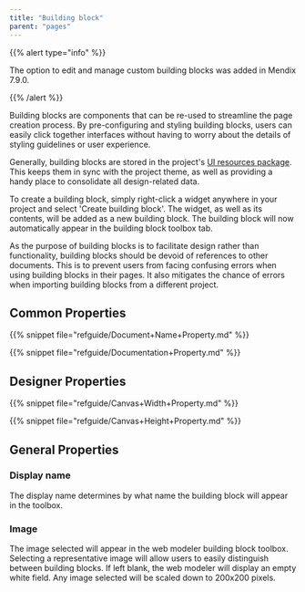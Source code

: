 ```yaml
---
title: "Building block"
parent: "pages"
---
```


{{% alert type="info" %}}

The option to edit and manage custom building blocks was added in Mendix 7.9.0.

{{% /alert %}}

Building blocks are components that can be re-used to streamline the page creation process. By pre-configuring and styling building blocks, users can easily click together interfaces without having to worry about the details of styling guidelines or user experience. 

Generally, building blocks are stored in the project's [UI resources package](ui-resources-package). This keeps them in sync with the project theme, as well as providing a handy place to consolidate all design-related data. 

To create a building block, simply right-click a widget anywhere in your project and select 'Create building block'. The widget, as well as its contents, will be added as a new building block. The building block will now automatically appear in the building block toolbox tab. 

As the purpose of building blocks is to facilitate design rather than functionality, building blocks should be devoid of references to other documents. This is to prevent users from facing confusing errors when using building blocks in their pages. It also mitigates the chance of errors when importing building blocks from a different project. 


## Common Properties

{{% snippet file="refguide/Document+Name+Property.md" %}}

{{% snippet file="refguide/Documentation+Property.md" %}}

## Designer Properties

{{% snippet file="refguide/Canvas+Width+Property.md" %}}

{{% snippet file="refguide/Canvas+Height+Property.md" %}}

## General Properties

### Display name

The display name determines by what name the building block will appear in the toolbox. 

### Image

The image selected will appear in the web modeler building block toolbox. Selecting a representative image will allow users to easily distinguish between building blocks. If left blank, the web modeler will display an empty white field. Any image selected will be scaled down to 200x200 pixels. 